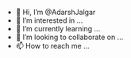 - 👋 Hi, I’m @AdarshJalgar
- 👀 I’m interested in ...
- 🌱 I’m currently learning ...
- 💞️ I’m looking to collaborate on ...
- 📫 How to reach me ...

<!---
AdarshJalgar/AdarshJalgar is a ✨ special ✨ repository because its `README.md` (this file) appears on your GitHub profile.
You can click the Preview link to take a look at your changes.
--->
